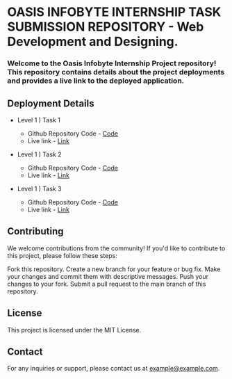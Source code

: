 # OASIS INFOBYTE INTERNSHIP TASK SUBMISSION REPOSITORY - Web Development and Designing.

### Welcome to the Oasis Infobyte Internship Project repository! This repository contains details about the project deployments and provides a live link to the deployed application.

## Deployment Details

- Level 1 ) Task 1
  - Github Repository Code - [Code](https://github.com/mridul0703/OIBSIP/tree/main/OIBSIP%20Level-1%20Task-1)
  - Live link - [Link](https://oasis1.vercel.app/)

- Level 1 ) Task 2
  - Github Repository Code - [Code](https://github.com/mridul0703/OIBSIP/tree/main/OIBSIP%20Level-1%20Task-2)
  - Live link - [Link](https://mridul0703.vercel.app/)
 
- Level 1 ) Task 3
  - Github Repository Code - [Code](https://github.com/mridul0703/OIBSIP/tree/main/OIBSIP%20Level-1%20Task-3)
  - Live link - [Link](https://oasis03.vercel.app/)
 
## Contributing
We welcome contributions from the community! If you'd like to contribute to this project, please follow these steps:

Fork this repository.
Create a new branch for your feature or bug fix.
Make your changes and commit them with descriptive messages.
Push your changes to your fork.
Submit a pull request to the main branch of this repository.

## License
This project is licensed under the MIT License.

## Contact
For any inquiries or support, please contact us at example@example.com.
